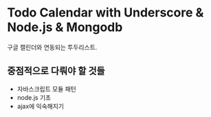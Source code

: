 # Todo Calendar with Underscore & Node.js & Mongodb

구글 캘린더와 연동되는 투두리스트. 

## 중점적으로 다뤄야 할 것들 
- 자바스크립트 모듈 패턴
- node.js 기초 
- ajax에 익숙해지기
